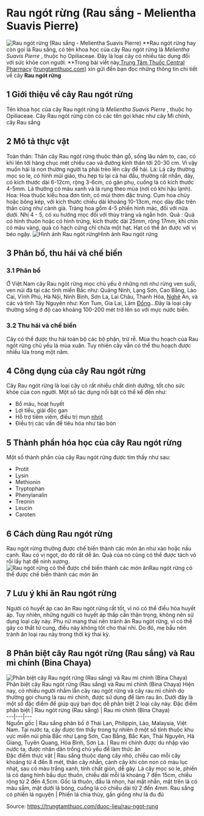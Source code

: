# Rau ngót rừng (Rau sắng - Melientha Suavis Pierre)

![Rau ngót rừng \(Rau sắng - Melientha Suavis Pierre\)](https://trungtamthuoc.com/images/others/anh-bia-rau-ngot-rung-2314.jpg)
**Rau ngót rừng hay còn gọi là Rau sắng, có tên khoa học của cây Rau ngót rừng là _Melientha Suavis Pierre_ , thuộc họ Opiliaceae. Đây là loại cây có nhiều tác dụng đối với sức khỏe con người. **Trong bài viết này,[Trung Tâm Thuốc Central Pharmacy](https://trungtamthuoc.com/ "Trung Tâm Thuốc Central Pharmacy") ([trungtamthuoc.com](https://trungtamthuoc.com/ "trungtamthuoc.com")) xin gửi đến bạn đọc những thông tin chi tiết về cây **Rau ngót rừng**
##  1 Giới thiệu về cây Rau ngót rừng
Tên khoa học của cây Rau ngót rừng là _Melientha Suavis Pierre_ , thuộc họ Opiliaceae. 
Cây Rau ngót rừng còn có các tên gọi khác như cây Mì chính, cây Rau sắng
##  2 Mô tả thực vật
Toàn thân: Thân cây Rau ngót rừng thuộc thân gỗ, sống lâu năm to, cao, có khi lên tới hàng chục mét chiều cao và đường kính thân tới 20-30 cm. Vì vậy muốn hái lá non thường người ta phải trèo lên cây để hái.
Lá: Lá cây thường mọc so le, có hình mũi giáo, thu hẹp tù lại cả hai đầu, thường rất nhẵn, dày, có kích thước dài 6-12cm, rộng 3-6cm, có gân phụ, cuống lá có kích thước 4-5mm. Lá thường có màu xanh và lá rụng theo mùa (nơi có khí hậu lạnh).
Hoa: Hoa thuộc kiểu hoa đơn tính, có mùi thơm đặc trưng. Cụm hoa chùy hoặc bông kép, với kich thước chiều dài khoảng 10-13cm, mọc dày đặc trên thân cũng như cành già. Tràng hoa gồm 4-5 phiến hình mác, đối với nửa dưới. Nhị 4 - 5, có xu hướng mọc đối với thùy tràng và ngắn hơn.
Quả : Quả có hình thuôn hoặc có hình trứng, kích thước dài 25mm, rộng 17mm, khi chín có màu vàng, quả có hạch cứng chỉ chứa một hạt. Hạt có thể ăn được với vị béo ngậy.
![Hình ảnh Rau ngót rừng](https://trungtamthuoc.com/images/item/rau-ngot-rung.jpg)Hình ảnh Rau ngót rừng
##  3 Phân bố, thu hái và chế biến
### 3.1 Phân bố
Ở Việt Nam cây Rau ngót rừng mọc chủ yếu ở những nơi như rừng ven suối, ven núi đá tại các tỉnh miền Bắc như: Quảng Ninh, Lạng Sơn, Cao Bằng, Lào Cai, Vĩnh Phú, Hà Nội, Ninh Bình, Sơn La, Lai Châu, Thanh Hóa, [Nghệ](https://trungtamthuoc.com/hoat-chat/nghe "Nghệ") An, và các và tỉnh Tây Nguyên như: Kon Tum, Gia Lai, Lâm [Đồng](https://trungtamthuoc.com/hoat-chat/dong "Đồng")...Đây là loại cây thường sống ở độ cao khoảng 100-200 mét trở lên so với mực nước biển.
### 3.2 Thu hái và chế biến
Cây có thể được thu hái toàn bộ các bộ phận, trừ rễ. Mùa thu hoạch của Rau ngót rừng chủ yếu là mùa xuân. Tuy nhiên cây vẫn có thể thu hoạch được nhiều lứa trong một năm.
##  4 Công dụng của cây Rau ngót rừng
Cây Rau ngót rừng là loại cây có rất nhiều chất dinh dưỡng, tốt cho sức khỏe của con người. Một số tác dụng nổi bật có thể kể đến như: 
  * Bổ máu, hoạt huyết
  * Lợi tiểu, giải độc gan
  * Hỗ trợ tiêm viêm, điều trị mụn [nhọt](https://trungtamthuoc.com/bai-viet/nhot "nhọt")
  * Điều trị các vấn đề tiêu hóa như táo bón


##  5 Thành phần hóa học của cây Rau ngót rừng
Một số thành phần của cây Rau ngót rừng được tim thấy như sau:
  * Protit
  * Lysin
  * Methionin
  * Tryptophan
  * Phenylanalin
  * Treonin
  * Leucin
  * Caroten


##  6 Cách dùng Rau ngót rừng
Rau ngót rừng thường được chế biến thành các món ăn như xào hoặc nấu canh. Rau có vị ngọt, do đó rất dễ ăn. Quả của nó cũng có thể được tách vỏ rồi lấy hạt để ninh xương.
![Rau ngót rừng có thể được chế biến thành các món ăn](https://trungtamthuoc.com/images/item/che-bien-rau-ngot-rung.jpg)Rau ngót rừng có thể được chế biến thành các món ăn
##  7 Lưu ý khi ăn Rau ngót rừng
Người có huyết áp cao ăn Rau ngót rừng rất tốt, vì nó có thể điều hòa huyết áp. Tuy nhiên, những người có huyết áp thấp cần thận trọng, không nên sử dụng loại cây này.
Phụ nữ mang thai nên tránh ăn Rau ngót rừng, vì có thể gây co thắt tử cung, điều này không tốt cho thai nhi. Do đó, mẹ bầu nên tránh ăn loại rau này trong thời kỳ thai kỳ.
##  8 Phân biệt cây Rau ngót rừng (Rau sắng) và Rau mì chính (Bina Chaya)
![Phân biệt cây Rau ngót rừng \(Rau sắng\) và Rau mì chính \(Bina Chaya\)](https://trungtamthuoc.com/images/item/rau-sang-va-rau-mi-chinh.jpg)Phân biệt cây Rau ngót rừng (Rau sắng) và Rau mì chính (Bina Chaya)
Hiện nay, có nhiều người nhầm lẫn cây rau ngót rừng và cây rau mì chính do thường gọi chung là rau mì chính, được sử dụng để làm rau ăn. Dưới đây là một số đặc điểm để giúp quý bạn đọc dễ phân biệt 2 loại cây này.
Đặc điểm phân biệt | Rau ngót rừng (Rau sắng) | Rau mì chính (Bina Chaya)  
---|---|---  
Nguồn gốc |  Rau sắng phân bố ở Thái Lan, Philippin, Lào, Malaysia, Việt Nam. Tại nước ta, cây được tìm thấy trong tự nhiên ở một số tỉnh thuộc khu vực miền núi phía Bắc như Lạng Sơn, Cao Bằng, Bắc Kạn, Thái Nguyên, Hà Giang, Tuyên Quang, Hòa Bình, Sơn La. | Rau mì chính được du nhập vào nước ta, được nhân dân trồng chủ yếu để làm thức ăn  
Đặc điểm thực vật |  Rau sắng thuộc dạng cây nhỏ, chiều cao mỗi cây khoảng từ 4 đến 8 mét, thân cây nhẵn, cành cây khi còn non có màu lục nhạt, sau có màu trắng xanh, tính chất giòn, dễ gãy. Lá cây mọc so le, phiến lá có dạng hình bầu dục thuôn, chiều dài mỗi lá khoảng 7 đến 15cm, chiều rộng từ 2 đến 4,5cm. Gốc lá thuôn, đầu lá nhọn, hai mặt nhẵn, mặt trên lá có màu sẫm, mặt dưới lá bóng, cuống lá có chiều dài từ 2 đến 4mm. Rau sắng có phiến lá nguyên | Phiến lá chia thùy, gần giống như lá đu đủ


Source: https://trungtamthuoc.com/duoc-lieu/rau-ngot-rung